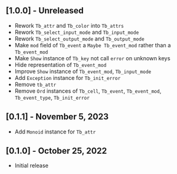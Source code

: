 ## [1.0.0] - Unreleased

- Rework `Tb_attr` and `Tb_color` into `Tb_attrs`
- Rework `Tb_select_input_mode` and `Tb_input_mode`
- Rework `Tb_select_output_mode` and `Tb_output_mode`
- Make `mod` field of `Tb_event` a `Maybe Tb_event_mod` rather than a `Tb_event_mod`
- Make `Show` instance of `Tb_key` not call `error` on unknown keys
- Hide representation of `Tb_event_mod`
- Improve `Show` instance of `Tb_event_mod`, `Tb_input_mode`
- Add `Exception` instance for `Tb_init_error`
- Remove `tb_attr`
- Remove `Ord` instances of `Tb_cell`, `Tb_event`, `Tb_event_mod`, `Tb_event_type`, `Tb_init_error`

## [0.1.1] - November 5, 2023

- Add `Monoid` instance for `Tb_attr`

## [0.1.0] - October 25, 2022

- Initial release
